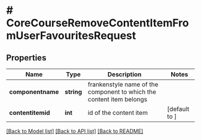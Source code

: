 # # CoreCourseRemoveContentItemFromUserFavouritesRequest

## Properties

Name | Type | Description | Notes
------------ | ------------- | ------------- | -------------
**componentname** | **string** | frankenstyle name of the component to which the content item belongs |
**contentitemid** | **int** | id of the content item | [default to ]

[[Back to Model list]](../../README.md#models) [[Back to API list]](../../README.md#endpoints) [[Back to README]](../../README.md)
